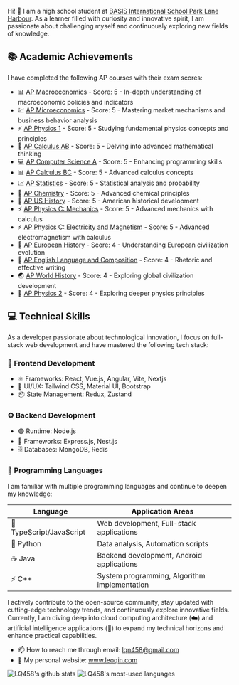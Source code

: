 Hi! 👋 I am a high school student at [BASIS International School Park Lane Harbour](https://biph.basischina.com/#/home?lang=en). As a learner filled with curiosity and innovative spirit, I am passionate about challenging myself and continuously exploring new fields of knowledge.

## 📚 Academic Achievements

I have completed the following AP courses with their exam scores:

- 📊 [AP Macroeconomics](https://apcentral.collegeboard.org/courses) - Score: 5 - In-depth understanding of macroeconomic policies and indicators
- 💹 [AP Microeconomics](https://apcentral.collegeboard.org/courses) - Score: 5 - Mastering market mechanisms and business behavior analysis
- ⚡ [AP Physics 1](https://apcentral.collegeboard.org/courses) - Score: 5 - Studying fundamental physics concepts and principles
- 📐 [AP Calculus AB](https://apcentral.collegeboard.org/courses) - Score: 5 - Delving into advanced mathematical thinking
- 💻 [AP Computer Science A](https://apcentral.collegeboard.org/courses) - Score: 5 - Enhancing programming skills
- 📊 [AP Calculus BC](https://apcentral.collegeboard.org/courses) - Score: 5 - Advanced calculus concepts
- 📈 [AP Statistics](https://apcentral.collegeboard.org/courses) - Score: 5 - Statistical analysis and probability
- 🧪 [AP Chemistry](https://apcentral.collegeboard.org/courses) - Score: 5 - Advanced chemical principles
- 🗽 [AP US History](https://apcentral.collegeboard.org/courses) - Score: 5 - American historical development
- ⚡ [AP Physics C: Mechanics](https://apcentral.collegeboard.org/courses) - Score: 5 - Advanced mechanics with calculus
- ⚡ [AP Physics C: Electricity and Magnetism](https://apcentral.collegeboard.org/courses) - Score: 5 - Advanced electromagnetism with calculus
- 🏰 [AP European History](https://apcentral.collegeboard.org/courses) - Score: 4 - Understanding European civilization evolution
- 📝 [AP English Language and Composition](https://apcentral.collegeboard.org/courses) - Score: 4 - Rhetoric and effective writing
- 🌏 [AP World History](https://apcentral.collegeboard.org/courses) - Score: 4 - Exploring global civilization development
- 🔬 [AP Physics 2](https://apcentral.collegeboard.org/courses) - Score: 4 - Exploring deeper physics principles

## 💻 Technical Skills

As a developer passionate about technological innovation, I focus on full-stack web development and have mastered the following tech stack:

### 🎨 Frontend Development

- ⚛️ Frameworks: React, Vue.js, Angular, Vite, Nextjs
- 🎯 UI/UX: Tailwind CSS, Material UI, Bootstrap
- 📦 State Management: Redux, Zustand

### ⚙️ Backend Development

- 🟢 Runtime: Node.js
- 🚀 Frameworks: Express.js, Nest.js
- 🗄️ Databases: MongoDB, Redis

### 🔧 Programming Languages

I am familiar with multiple programming languages and continue to deepen my knowledge:

| Language | Application Areas |
| --- | --- |
| 💙 TypeScript/JavaScript | Web development, Full-stack applications |
| 🐍 Python | Data analysis, Automation scripts |
| ☕ Java | Backend development, Android applications |
| ⚡ C++ | System programming, Algorithm implementation |

I actively contribute to the open-source community, stay updated with cutting-edge technology trends, and continuously explore innovative fields. Currently, I am diving deep into cloud computing architecture (☁️) and artificial intelligence applications (🤖) to expand my technical horizons and enhance practical capabilities.
- 📫 How to reach me through email: lqn458@gmail.com
- 👨 My personal website: www.leoqin.com

![LQ458's github stats](https://github-readme-stats.vercel.app/api?username=lq458&count_private=true&show_icons=true&theme=radical)
![LQ458's most-used languages](https://github-readme-stats.vercel.app/api/top-langs?username=lq458&show_icons=true&locale=en&layout=compact)
